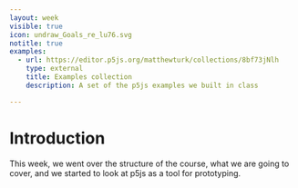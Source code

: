 ```yaml
---
layout: week
visible: true
icon: undraw_Goals_re_lu76.svg
notitle: true
examples:
  - url: https://editor.p5js.org/matthewturk/collections/8bf73jNlh
    type: external
    title: Examples collection
    description: A set of the p5js examples we built in class

---
```


# Introduction

This week, we went over the structure of the course, what we are going to
cover, and we started to look at p5js as a tool for prototyping.

